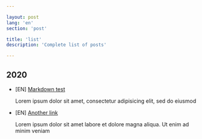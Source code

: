 ```yaml
---

layout: post
lang: 'en'
section: 'post'

title: 'list'
description: 'Сomplete list of posts'

---
```



## 2020

-   [EN] [Markdown test](/test/)

	Lorem ipsum dolor sit amet, consectetur adipisicing elit, sed do eiusmod

-   [EN] [Another link](/test/)

	Lorem ipsum dolor sit amet labore et dolore magna aliqua. Ut enim ad minim veniam
